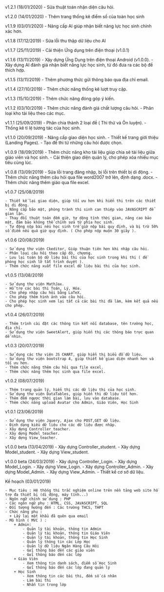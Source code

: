 v1.2.1 (18/01/2020)
    - Sửa thuật toán nhận diện câu hỏi.

v1.2.0 (14/01/2020)
    - Thêm trang thống kê điểm số của toàn học sinh

v1.1.9 (03/01/2020)
    - Nâng cấp AI giúp nhận biết năng lực học sinh chính xác hơn.

v1.1.8 (17/12/2019)
    - Sửa lỗi thu thập dữ liệu cho AI

v1.1.7 (25/11/2019)
    - Cải thiện Ứng dụng trên điện thoại (v1.0.1)

v1.1.6 (13/11/2019)
    - Xậy dựng Ứng Dụng trên điện thoại Android (v1.0.0).
    - Xây dựng AI đánh giá nhận biết năng lực học sinh, từ đó đưa ra các bộ đề thích hợp.

v1.1.5 (13/11/2019)
    - Thêm phương thức gửi thông báo qua địa chỉ email.

v1.1.4 (27/10/2019)
    - Thêm chức năng thống kê lượt truy cập.

v1.1.3 (15/10/2019)
    - Thêm chức năng đóng góp ý kiến.

v1.1.2 (03/10/2019)
    - Thêm chức năng đánh giá chất lượng câu hỏi.
    - Phân loại kho tài liệu theo các mục.

v1.1.1 (25/09/2019)
    - Phân chia thành 2 loại đề ( Thi thử và Ôn luyện).
    - Thống kê tỉ lệ tương tác của học sinh.

v1.1.0 (20/09/2019)
    - Nâng cấp giao diện học sinh.
    - Thiết kế trang giới thiệu (Landing Pages).
    - Tạo đề thi từ những câu hỏi được chọn.

v1.0.9 (18/09/2019)
    - Thêm chức năng kho tài liệu giúp chia sẻ tài liệu giữa giáo viên và học sinh.
    - Cải thiện giao diện quản lý, cho phép xóa nhiều mục tiêu cùng lúc.

v1.0.8 (13/09/2019)
    - Sửa lỗi trang đăng nhập, bị lỗi trên thiết bị di động.
    - Thêm chức năng thêm câu hỏi qua file word2007 trở lên, định dạng .docx.
    - Thêm chức năng thêm giáo qua file excel.

v1.0.7 (25/08/2019)

    - Thiết kế lại giao diện, giúp tối ưu hơn khi hiển thi trên các thiết bị di động.
    - Nâng cấp bảo mật, phòng trành thi sinh can thiệp vào JAVASCRIPT để gian lận.
    - Thay đổi thuật toán đếm giờ, tự dộng tính thời gian, nâng cao bảo mật, đảm bảo không thể chỉnh sửa từ phía học sinh.
    - Tự động nộp bài nếu học sinh trễ giờ nộp bài quy định, và bị trừ 50% số điểm nếu quá giờ quy định. ( Cho phép nộp muộn 30 giây ).

v1.0.6 (20/08/2019)

    - Sử dụng thư viện Ckeditor, Giúp thuận tiên hơn khi nhập câu hỏi.
    - Phân loại câu hỏi theo cấp độ, chương.
    - Lưu lại toàn bộ dữ liệu bài thi của học sinh trong khi thi ( đề phòng học sinh lỡ tắt trình duyệt ).
    - Thêm chức năng xuất file excel dữ liệu bài thi của học sinh.

v1.0.5 (13/08/2019)

    - Sử dụng thư viện MathJax.
    - Hỗ trợ các bài thi Toán, Lý, Hóa.
    - Cho phép nhập câu hỏi bằng LaTeX.
    - Cho phép thêm hình ảnh vào câu hỏi.
    - Cho phép học sinh xem lại tất cả các bài thi đã làm, kèm kết quả nếu cho phép.

v1.0.4 (26/07/2019)

    - Thêm trình cài đặt các thông tin kết nối database, tên trường học, địa chỉ.
    - Sử dụng thư viện SweetAlert, giúp hiển thị các thông báo trực quan dễ nhìn.

v1.0.3 (20/07/2019)

    - Sử dụng các thư viện JS CHART, giúp hiển thị biểu đồ dữ liệu.
    - Sử dụng thư viện bootstrap 4, giúp thiết kế giao diện nhanh hơn và tối ưu hơn.
    - Thêm chức năng thêm câu hỏi qua file excel.
    - Thêm chức năng thêm học sinh qua file excel.

v1.0.2 (08/07/2019)

    - Thêm trang quản lý, hiển thị các dữ liệu thi của học sinh.
    - Sử dụng thư viện DataTables, giúp hiển thi dữ liệu tốt hơn.
    - Thêm đếm ngược thời gian làm bài, lưu vào database.
    - Thêm chức năng upload Avatar cho Admin, Giáo Viên, Học Sinh

v1.0.1 (23/06/2019)

    - Sử dụng thư viện Jquery, Ajax cho POST,GET dữ liệu.
    - Định dạng kiểu dữ liệu cho các dữ liệu được nhập.
    - Xây dựng Controller_teacher.
    - Xây dựng Model_teacher.
    - Xây dựng View_teacher.

v1.0.0 beta (13/04/2019)
    - Xây dựng Controller_student.
    - Xây dựng Model_student.
    - Xây dựng View_student.

v1.0.0 beta (24/03/2019)
    - Xây dựng Controller_Login.
    - Xây dựng Model_Login.
    - Xây dựng View_Login.
    - Xây dựng Controller_Admin.
    - Xây dựng Model_Admin.
    - Xây dựng View_Admin.
    - Thiết kế cơ sở dữ liệu.

Kế hoạch (03/01/2019)

    - Mục tiêu : Hệ thống thi trắc nghiệm online trên nền tảng web site hỗ trợ đa thiết bị (di động, máy tính...)
    - Ngôn ngữ chính sử dụng : PHP
    - Các ngôn ngữ phụ : HTML, CSS, JAVASCRIPT, SQL
    - Đối tượng hướng đến : Các trường THCS, THPT
    - Chức năng phụ :
      + Lấy lại mật khẩu đã quên qua email
    - Mô hình ( MVC ) :
        + Admin:
            - Quản lý tài khoản, thông tin Admin
            - Quản lý tài khoản, thông tin Giáo Viên
            - Quản lý tài khoản, thông tin Học Sinh
            - Quản lý thông tin các Lớp Học
            - Quản lý dữ liệu Ngân Hàng Câu Hỏi
            - Gửi thông báo đến các giáo viên
            - Gửi thông báo đến các lớp
        + Giáo Viên
            - Xem thông tin danh sách, điểm số Học Sinh
            - Gửi thông báo đến các lớp đang quản lý
        + Học Sinh
            - Xem thông tin các bài thi, đểm số cá nhân
            - Làm bài thi
            - Nhắn tin trong lớp
